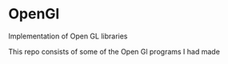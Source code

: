 # OpenGl
Implementation of Open GL libraries

This repo consists of some of the Open Gl programs I had made 
